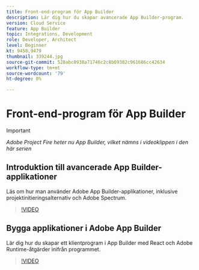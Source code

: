 ```yaml
---
title: Front-end-program för App Builder
description: Lär dig hur du skapar avancerade App Builder-program.
version: Cloud Service
feature: App Builder
topic: Integrations, Development
role: Developer, Architect
level: Beginner
kt: 9458,9479
thumbnail: 339244.jpg
source-git-commit: 528abc0938a71746c2c8b69382c961686cc42634
workflow-type: tm+mt
source-wordcount: '79'
ht-degree: 0%

---
```



# Front-end-program för App Builder

>[!IMPORTANT]
>
> _Adobe Project Fire heter nu App Builder, vilket nämns i videoklippen i den här serien_

## Introduktion till avancerade App Builder-applikationer

Läs om hur man använder Adobe App Builder-applikationer, inklusive projektinitieringsalternativ och Adobe Spectrum.

>[!VIDEO](https://video.tv.adobe.com/v/339247/?quality=12&learn=on)

## Bygga applikationer i Adobe App Builder

Lär dig hur du skapar ett klientprogram i App Builder med React och Adobe Runtime-åtgärder inifrån programmet.

>[!VIDEO](https://video.tv.adobe.com/v/339248/?quality=12&learn=on)
